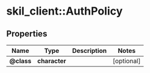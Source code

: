 # skil_client::AuthPolicy

## Properties
Name | Type | Description | Notes
------------ | ------------- | ------------- | -------------
**@class** | **character** |  | [optional] 


